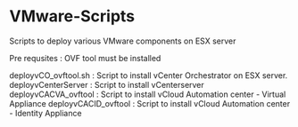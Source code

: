 # VMware-Scripts
Scripts to deploy various VMware components on ESX server

Pre requsites :
  OVF tool must be installed

deployvCO_ovftool.sh : 
  Script to install vCenter Orchestrator on ESX server.
deployvCenterServer : Script to install vCenterserver
deployvCACVA_ovftool : Script to install vCloud Automation center - Virtual Appliance
deployvCACID_ovftool : Script to install vCloud Automation center - Identity Appliance
